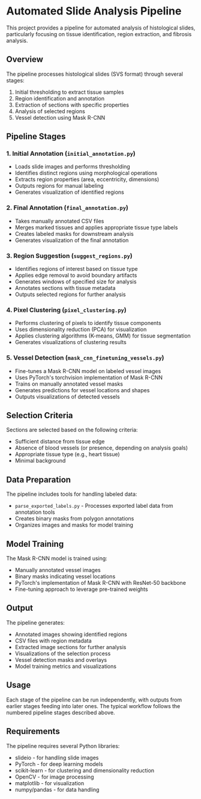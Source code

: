 # Automated Slide Analysis Pipeline

This project provides a pipeline for automated analysis of histological slides, particularly focusing on tissue identification, region extraction, and fibrosis analysis.

## Overview

The pipeline processes histological slides (SVS format) through several stages:
1. Initial thresholding to extract tissue samples
2. Region identification and annotation
3. Extraction of sections with specific properties
4. Analysis of selected regions
5. Vessel detection using Mask R-CNN

## Pipeline Stages

### 1. Initial Annotation (`initial_annotation.py`)
- Loads slide images and performs thresholding
- Identifies distinct regions using morphological operations
- Extracts region properties (area, eccentricity, dimensions)
- Outputs regions for manual labeling
- Generates visualization of identified regions

### 2. Final Annotation (`final_annotation.py`)
- Takes manually annotated CSV files
- Merges marked tissues and applies appropriate tissue type labels
- Creates labeled masks for downstream analysis
- Generates visualization of the final annotation

### 3. Region Suggestion (`suggest_regions.py`)
- Identifies regions of interest based on tissue type
- Applies edge removal to avoid boundary artifacts
- Generates windows of specified size for analysis
- Annotates sections with tissue metadata
- Outputs selected regions for further analysis

### 4. Pixel Clustering (`pixel_clustering.py`)
- Performs clustering of pixels to identify tissue components
- Uses dimensionality reduction (PCA) for visualization
- Applies clustering algorithms (K-means, GMM) for tissue segmentation
- Generates visualizations of clustering results

### 5. Vessel Detection (`mask_cnn_finetuning_vessels.py`)
- Fine-tunes a Mask R-CNN model on labeled vessel images
- Uses PyTorch's torchvision implementation of Mask R-CNN
- Trains on manually annotated vessel masks
- Generates predictions for vessel locations and shapes
- Outputs visualizations of detected vessels

## Selection Criteria

Sections are selected based on the following criteria:
- Sufficient distance from tissue edge
- Absence of blood vessels (or presence, depending on analysis goals)
- Appropriate tissue type (e.g., heart tissue)
- Minimal background

## Data Preparation

The pipeline includes tools for handling labeled data:
- `parse_exported_labels.py` - Processes exported label data from annotation tools
- Creates binary masks from polygon annotations
- Organizes images and masks for model training

## Model Training

The Mask R-CNN model is trained using:
- Manually annotated vessel images
- Binary masks indicating vessel locations
- PyTorch's implementation of Mask R-CNN with ResNet-50 backbone
- Fine-tuning approach to leverage pre-trained weights

## Output

The pipeline generates:
- Annotated images showing identified regions
- CSV files with region metadata
- Extracted image sections for further analysis
- Visualizations of the selection process
- Vessel detection masks and overlays
- Model training metrics and visualizations

## Usage

Each stage of the pipeline can be run independently, with outputs from earlier stages feeding into later ones. The typical workflow follows the numbered pipeline stages described above.

## Requirements

The pipeline requires several Python libraries:
- slideio - for handling slide images
- PyTorch - for deep learning models
- scikit-learn - for clustering and dimensionality reduction
- OpenCV - for image processing
- matplotlib - for visualization
- numpy/pandas - for data handling

